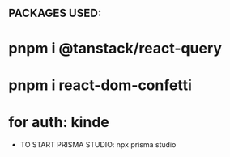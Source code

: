 ## PACKAGES USED:

# pnpm i @tanstack/react-query 

# pnpm i react-dom-confetti

# for auth: kinde



* TO START PRISMA STUDIO: npx prisma studio